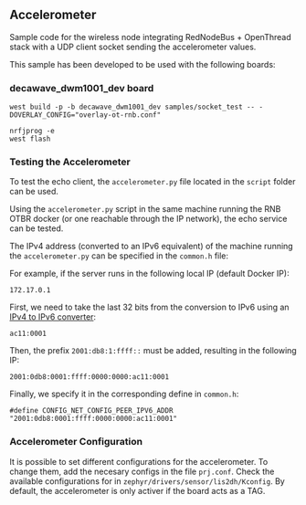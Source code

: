 ## Accelerometer
Sample code for the wireless node integrating RedNodeBus + OpenThread stack with a UDP client socket sending the accelerometer values.

This sample has been developed to be used with the following boards:

### decawave_dwm1001_dev board
```
west build -p -b decawave_dwm1001_dev samples/socket_test -- -DOVERLAY_CONFIG="overlay-ot-rnb.conf"
```
```
nrfjprog -e
west flash
```

### Testing the Accelerometer
To test the echo client, the `accelerometer.py` file located in the `script` folder can be used.

Using the `accelerometer.py` script in the same machine running the RNB OTBR docker (or one reachable through the IP network), the echo service can be tested.

The IPv4 address (converted to an IPv6 equivalent) of the machine running the `accelerometer.py` can be specified in the `common.h` file:

For example, if the server runs in the following local IP (default Docker IP):
```
172.17.0.1
```
First, we need to take the last 32 bits from the conversion to IPv6 using an [IPv4 to IPv6 converter](https://iplocation.io/ipv4-to-ipv6/):
```
ac11:0001
```
Then, the prefix `2001:db8:1:ffff::` must be added, resulting in the following IP:
```
2001:0db8:0001:ffff:0000:0000:ac11:0001
```

Finally, we specify it in the corresponding define in `common.h`:
```
#define CONFIG_NET_CONFIG_PEER_IPV6_ADDR "2001:0db8:0001:ffff:0000:0000:ac11:0001"
```

### Accelerometer Configuration
It is possible to set different configurations for the accelerometer. To change them, add the necesary configs in the file `prj.conf`. Check the available configurations for in `zephyr/drivers/sensor/lis2dh/Kconfig`. By default, the accelerometer is only activer if the board acts as a TAG.


